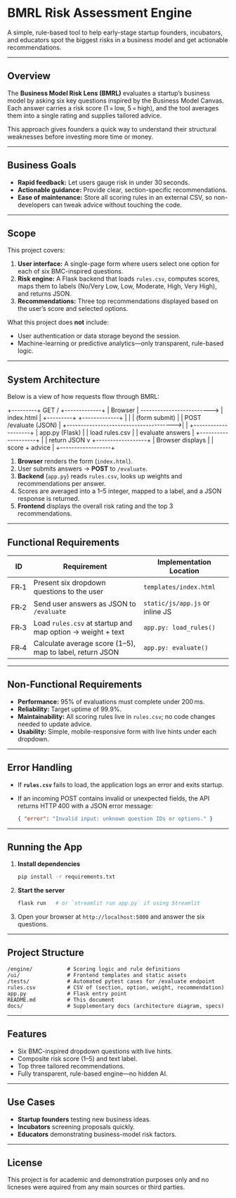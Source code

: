 # BMRL Risk Assessment Engine

A simple, rule-based tool to help early-stage startup founders, incubators, and educators spot the biggest risks in a business model and get actionable recommendations.

---

## Overview

The **Business Model Risk Lens (BMRL)** evaluates a startup’s business model by asking six key questions inspired by the Business Model Canvas. Each answer carries a risk score (1 = low, 5 = high), and the tool averages them into a single rating and supplies tailored advice.

This approach gives founders a quick way to understand their structural weaknesses before investing more time or money.

---

## Business Goals

* **Rapid feedback:** Let users gauge risk in under 30 seconds.
* **Actionable guidance:** Provide clear, section-specific recommendations.
* **Ease of maintenance:** Store all scoring rules in an external CSV, so non-developers can tweak advice without touching the code.

---

## Scope

This project covers:

1. **User interface:** A single-page form where users select one option for each of six BMC-inspired questions.
2. **Risk engine:** A Flask backend that loads `rules.csv`, computes scores, maps them to labels (No/Very Low, Low, Moderate, High, Very High), and returns JSON.
3. **Recommendations:** Three top recommendations displayed based on the user’s score and selected options.

What this project does **not** include:

* User authentication or data storage beyond the session.
* Machine-learning or predictive analytics—only transparent, rule-based logic.

---

## System Architecture

Below is a view of how requests flow through BMRL:

+---------+ GET / +-------------+
| Browser | -------------------------> | index.html |
+---------+ +-------------+
| |
| (form submit) |
| POST /evaluate (JSON) |
+-------------------------------------->|
|
+--------------------+
| app.py (Flask) |
| load rules.csv |
| evaluate answers |
+--------------------+
|
| return JSON
v
+------------------+
| Browser displays |
| score + advice |
+------------------+

1. **Browser** renders the form (`index.html`).
2. User submits answers → **POST** to `/evaluate`.
3. **Backend** (`app.py`) reads `rules.csv`, looks up weights and recommendations per answer.
4. Scores are averaged into a 1–5 integer, mapped to a label, and a JSON response is returned.
5. **Frontend** displays the overall risk rating and the top 3 recommendations.

---

## Functional Requirements

| ID   | Requirement                                                | Implementation Location         |
| ---- | ---------------------------------------------------------- | ------------------------------- |
| FR‑1 | Present six dropdown questions to the user                 | `templates/index.html`          |
| FR‑2 | Send user answers as JSON to `/evaluate`                   | `static/js/app.js` or inline JS |
| FR‑3 | Load `rules.csv` at startup and map option → weight + text | `app.py: load_rules()`          |
| FR‑4 | Calculate average score (1–5), map to label, return JSON   | `app.py: evaluate()`            |

---

## Non‑Functional Requirements

* **Performance:** 95% of evaluations must complete under 200 ms.
* **Reliability:** Target uptime of 99.9%.
* **Maintainability:** All scoring rules live in `rules.csv`; no code changes needed to update advice.
* **Usability:** Simple, mobile-responsive form with live hints under each dropdown.

---

## Error Handling

* If **`rules.csv`** fails to load, the application logs an error and exits startup.
* If an incoming POST contains invalid or unexpected fields, the API returns HTTP 400 with a JSON error message:

  ```json
  { "error": "Invalid input: unknown question IDs or options." }
  ```

---

## Running the App

1. **Install dependencies**

   ```bash
   pip install -r requirements.txt
   ```

2. **Start the server**

   ```bash
   flask run   # or `streamlit run app.py` if using Streamlit
   ```

3. Open your browser at `http://localhost:5000` and answer the six questions.

---

## Project Structure

```
/engine/           # Scoring logic and rule definitions
/ui/               # Frontend templates and static assets
/tests/            # Automated pytest cases for /evaluate endpoint
rules.csv          # CSV of (section, option, weight, recommendation)
app.py             # Flask entry point
README.md          # This document
docs/              # Supplementary docs (architecture diagram, specs)
```

---

## Features

* Six BMC-inspired dropdown questions with live hints.
* Composite risk score (1–5) and text label.
* Top three tailored recommendations.
* Fully transparent, rule-based engine—no hidden AI.

---

## Use Cases

* **Startup founders** testing new business ideas.
* **Incubators** screening proposals quickly.
* **Educators** demonstrating business-model risk factors.

---

## License

This project is for academic and demonstration purposes only and no licneses were aquired from any main sources or third parties.
